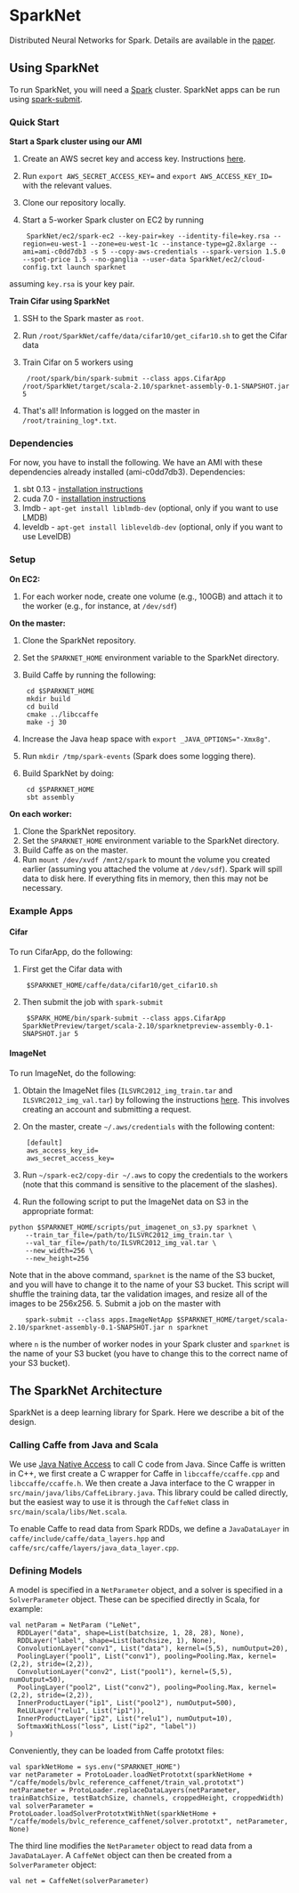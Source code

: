 # SparkNet
Distributed Neural Networks for Spark.
Details are available in the [paper](http://arxiv.org/abs/1511.06051).

## Using SparkNet
To run SparkNet, you will need a [Spark](http://spark.apache.org) cluster.
SparkNet apps can be run using [spark-submit](http://spark.apache.org/docs/latest/submitting-applications.html).

### Quick Start
**Start a Spark cluster using our AMI**

1. Create an AWS secret key and access key. Instructions [here](http://docs.aws.amazon.com/AWSSimpleQueueService/latest/SQSGettingStartedGuide/AWSCredentials.html).
2. Run `export AWS_SECRET_ACCESS_KEY=` and `export AWS_ACCESS_KEY_ID=` with the relevant values.
3. Clone our repository locally.
4. Start a 5-worker Spark cluster on EC2 by running

        SparkNet/ec2/spark-ec2 --key-pair=key --identity-file=key.rsa --region=eu-west-1 --zone=eu-west-1c --instance-type=g2.8xlarge --ami=ami-c0dd7db3 -s 5 --copy-aws-credentials --spark-version 1.5.0 --spot-price 1.5 --no-ganglia --user-data SparkNet/ec2/cloud-config.txt launch sparknet
assuming `key.rsa` is your key pair.

**Train Cifar using SparkNet**

1. SSH to the Spark master as `root`.
2. Run `/root/SparkNet/caffe/data/cifar10/get_cifar10.sh` to get the Cifar data
3. Train Cifar on 5 workers using

        /root/spark/bin/spark-submit --class apps.CifarApp /root/SparkNet/target/scala-2.10/sparknet-assembly-0.1-SNAPSHOT.jar 5
4. That's all! Information is logged on the master in `/root/training_log*.txt`.


### Dependencies
For now, you have to install the following.
We have an AMI with these dependencies already installed (ami-c0dd7db3).
Dependencies:

1. sbt 0.13 - [installation instructions](http://www.scala-sbt.org/0.13/tutorial/Installing-sbt-on-Linux.html)
2. cuda 7.0 - [installation instructions](http://docs.nvidia.com/cuda/cuda-getting-started-guide-for-linux/#axzz3sjNgyLGA)
3. lmdb - `apt-get install liblmdb-dev` (optional, only if you want to use LMDB)
4. leveldb - `apt-get install libleveldb-dev` (optional, only if you want to use LevelDB)

### Setup

**On EC2:**

1. For each worker node, create one volume (e.g., 100GB) and attach it to the worker (e.g., for instance, at `/dev/sdf`)

**On the master:**

1. Clone the SparkNet repository.
2. Set the `SPARKNET_HOME` environment variable to the SparkNet directory.
3. Build Caffe by running the following:

        cd $SPARKNET_HOME
        mkdir build
        cd build
        cmake ../libccaffe
        make -j 30
4. Increase the Java heap space with `export _JAVA_OPTIONS="-Xmx8g"`.
5. Run `mkdir /tmp/spark-events` (Spark does some logging there).
6. Build SparkNet by doing:

        cd $SPARKNET_HOME
        sbt assembly

**On each worker:**

1. Clone the SparkNet repository.
2. Set the `SPARKNET_HOME` environment variable to the SparkNet directory.
3. Build Caffe as on the master.
4. Run `mount /dev/xvdf /mnt2/spark` to mount the volume you created earlier (assuming you attached the volume at `/dev/sdf`). Spark will spill data to disk here. If everything fits in memory, then this may not be necessary.


### Example Apps
#### Cifar

To run CifarApp, do the following:

1. First get the Cifar data with

        $SPARKNET_HOME/caffe/data/cifar10/get_cifar10.sh
2. Then submit the job with `spark-submit`

        $SPARK_HOME/bin/spark-submit --class apps.CifarApp SparkNetPreview/target/scala-2.10/sparknetpreview-assembly-0.1-SNAPSHOT.jar 5

#### ImageNet
To run ImageNet, do the following:

1. Obtain the ImageNet files (`ILSVRC2012_img_train.tar` and `ILSVRC2012_img_val.tar`) by following the instructions [here](http://www.image-net.org/download-images). This involves creating an account and submitting a request.
2. On the master, create `~/.aws/credentials` with the following content:

        [default]
        aws_access_key_id=
        aws_secret_access_key=
3. Run `~/spark-ec2/copy-dir ~/.aws` to copy the credentials to the workers (note that this command is sensitive to the placement of the slashes).
4. Run the following script to put the ImageNet data on S3 in the appropriate format:
```
python $SPARKNET_HOME/scripts/put_imagenet_on_s3.py sparknet \
    --train_tar_file=/path/to/ILSVRC2012_img_train.tar \
    --val_tar_file=/path/to/ILSVRC2012_img_val.tar \
    --new_width=256 \
    --new_height=256
```
Note that in the above command, `sparknet` is the name of the S3 bucket, and you will have to change it to the name of your S3 bucket.
This script will shuffle the training data, tar the validation images, and resize all of the images to be 256x256.
5. Submit a job on the master with

        spark-submit --class apps.ImageNetApp $SPARKNET_HOME/target/scala-2.10/sparknet-assembly-0.1-SNAPSHOT.jar n sparknet
where `n` is the number of worker nodes in your Spark cluster and `sparknet` is the name of your S3 bucket (you have to change this to the correct name of your S3 bucket).

## The SparkNet Architecture
SparkNet is a deep learning library for Spark.
Here we describe a bit of the design.
### Calling Caffe from Java and Scala
We use [Java Native Access](https://github.com/java-native-access/jna) to call C code from Java.
Since Caffe is written in C++, we first create a C wrapper for Caffe in `libccaffe/ccaffe.cpp` and `libccaffe/ccaffe.h`.
We then create a Java interface to the C wrapper in `src/main/java/libs/CaffeLibrary.java`.
This library could be called directly, but the easiest way to use it is through the `CaffeNet` class in `src/main/scala/libs/Net.scala`.

To enable Caffe to read data from Spark RDDs, we define a `JavaDataLayer` in `caffe/include/caffe/data_layers.hpp` and `caffe/src/caffe/layers/java_data_layer.cpp`.

### Defining Models
A model is specified in a `NetParameter` object, and a solver is specified in a `SolverParameter` object.
These can be specified directly in Scala, for example:
```
val netParam = NetParam ("LeNet",
  RDDLayer("data", shape=List(batchsize, 1, 28, 28), None),
  RDDLayer("label", shape=List(batchsize, 1), None),
  ConvolutionLayer("conv1", List("data"), kernel=(5,5), numOutput=20),
  PoolingLayer("pool1", List("conv1"), pooling=Pooling.Max, kernel=(2,2), stride=(2,2)),
  ConvolutionLayer("conv2", List("pool1"), kernel=(5,5), numOutput=50),
  PoolingLayer("pool2", List("conv2"), pooling=Pooling.Max, kernel=(2,2), stride=(2,2)),
  InnerProductLayer("ip1", List("pool2"), numOutput=500),
  ReLULayer("relu1", List("ip1")),
  InnerProductLayer("ip2", List("relu1"), numOutput=10),
  SoftmaxWithLoss("loss", List("ip2", "label"))
)
```
Conveniently, they can be loaded from Caffe prototxt files:

```
val sparkNetHome = sys.env("SPARKNET_HOME")
var netParameter = ProtoLoader.loadNetPrototxt(sparkNetHome + "/caffe/models/bvlc_reference_caffenet/train_val.prototxt")
netParameter = ProtoLoader.replaceDataLayers(netParameter, trainBatchSize, testBatchSize, channels, croppedHeight, croppedWidth)
val solverParameter = ProtoLoader.loadSolverPrototxtWithNet(sparkNetHome + "/caffe/models/bvlc_reference_caffenet/solver.prototxt", netParameter, None)
```
The third line modifies the `NetParameter` object to read data from a `JavaDataLayer`.
A `CaffeNet` object can then be created from a `SolverParameter` object:
```
val net = CaffeNet(solverParameter)
```
